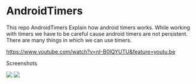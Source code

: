 # AndroidTimers
This repo AndroidTimers Explain how android timers works. While working with timers we have to be careful cause android timers are not persistent. There are many things in which we can use timers.

https://www.youtube.com/watch?v=nI-B0lQYUTU&feature=youtu.be

Screenshots 

<img src ="/sample1"/> 

<img src ="/sample2"/>
